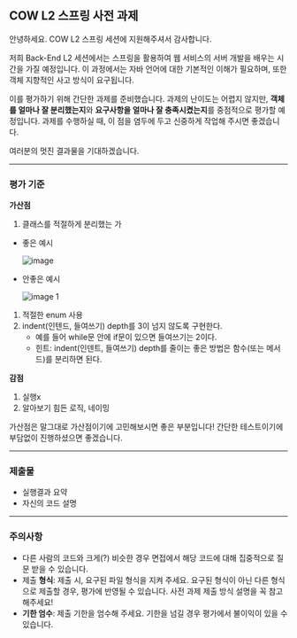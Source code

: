 ## COW L2 스프링 사전 과제

안녕하세요. COW L2 스프링 세션에 지원해주셔서 감사합니다.

저희 Back-End L2 세션에서는 스프링을 활용하여 웹 서비스의 서버 개발을 배우는 시간을 가질 예정입니다. 이 과정에서는 자바 언어에 대한 기본적인 이해가 필요하며, 또한 객체 지향적인 사고 방식이 요구됩니다.

이를 평가하기 위해 간단한 과제를 준비했습니다. 과제의 난이도는 어렵지 않지만, **객체를 얼마나 잘 분리했는지**와 **요구사항을 얼마나 잘 충족시켰는지**를 중점적으로 평가할 예정입니다. 과제를 수행하실 때, 이 점을 염두에 두고 신중하게 작업해 주시면 좋겠습니다.

여러분의 멋진 결과물을 기대하겠습니다.

---

### 평가 기준

**가산점**

1.  클래스를 적절하게 분리했는 가
- 좋은 예시

  ![image](https://github.com/user-attachments/assets/6de573f9-3eae-464d-ae50-88d6385bfd39)


- 안좋은 예시

  ![image 1](https://github.com/user-attachments/assets/71eb7b72-0b58-441a-ad57-7bcfe071bb7d)


1. 적절한 enum 사용
2. indent(인텐드, 들여쓰기) depth를 3이 넘지 않도록 구현한다.
    - 예를 들어 while문 안에 if문이 있으면 들여쓰기는 2이다.
    - 힌트: indent(인덴트, 들여쓰기) depth를 줄이는 좋은 방법은 함수(또는 메서드)를 분리하면 된다.

**감점**

1. 실행x
2. 알아보기 힘든 로직, 네이밍

가산점은 말그대로 가산점이기에 고민해보시면 좋은 부분입니다! 간단한 테스트이기에 부담없이 진행하셨으면 좋겠습니다.

---

### 제출물

- 실행결과 요약
- 자신의 코드 설명

---

### 주의사항

- 다른 사람의 코드와 크게(?) 비슷한 경우 면접에서 해당 코드에 대해 집중적으로 질문 받을 수 있습니다.
- 제출 **형식**: 제출 시, 요구된 파일 형식을 지켜 주세요. 요구된 형식이 아닌 다른 형식으로 제출할 경우, 평가에 반영될 수 있습니다. 사전 과제 제출 방식 설명을 꼭 참고해주세요!
- **기한 엄수**: 제출 기한을 엄수해 주세요. 기한을 넘길 경우 평가에서 불이익이 있을 수 있습니다.